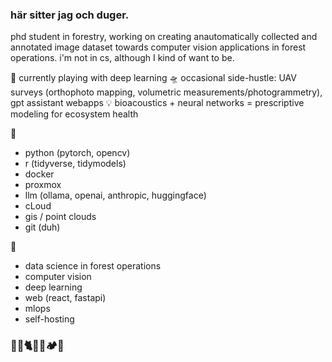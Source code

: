 ### här sitter jag och duger.

phd student in forestry, working on creating anautomatically collected and annotated image dataset towards computer vision applications in forest operations. 
i'm not in cs, although I kind of want to be.


🌱 currently playing with deep learning
🛸 occasional side-hustle: UAV surveys (orthophoto mapping, volumetric measurements/photogrammetry), gpt assistant webapps
💡 bioacoustics + neural networks = prescriptive modeling for ecosystem health

🧰
- python (pytorch, opencv)
- r (tidyverse, tidymodels)
- docker
- proxmox
- llm (ollama, openai, anthropic, huggingface)
- cLoud
- gis / point clouds
- git (duh)

🔦
- data science in forest operations
- computer vision
- deep learning
- web (react, fastapi)
- mlops
- self-hosting

### 👰👧🐈🏡🥾🏕️🎸

